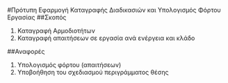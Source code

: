 #Πρότυπη Εφαρμογή Καταγραφής Διαδικασιών και Υπολογισμός Φόρτου Εργασίας
##Σκοπός

1. Καταγραφή Αρμοδιοτήτων
2. Καταγραφή απαιτήσεων σε εργασία ανά ενέργεια και κλάδο

##Αναφορές

1. Υπολογισμός φόρτου (απαιτήσεων)
3. Υποβοήθηση του σχεδιασμού περιγράμματος θέσης
